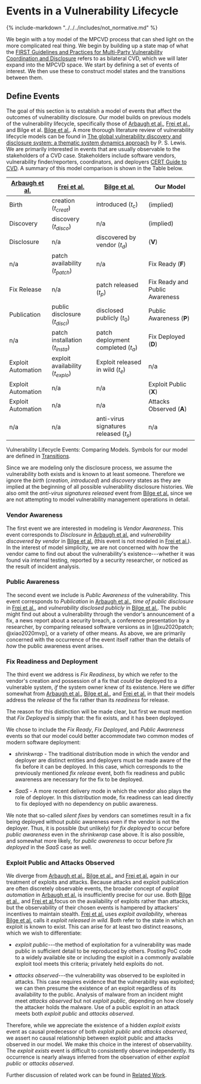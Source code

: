 # Events in a Vulnerability Lifecycle

{% include-markdown "../../../includes/not_normative.md" %}

We begin with a toy model of the MPCVD process that can shed light on the more
complicated real thing. We begin by building up a state map of what the
[FIRST Guidelines and Practices for Multi-Party Vulnerability Coordination and Disclosure](https://www.first.org/global/sigs/vulnerability-coordination/multiparty/guidelines-v1.1)
refers to as bilateral CVD, which we will later expand into the MPCVD space.
We start by defining a set of events of interest.
We then use these to construct model states and the transitions between them.

## Define Events

The goal of this section is to establish a model of events that affect
the outcomes of vulnerability disclosure. Our model builds on previous
models of the vulnerability lifecycle, specifically those of 
[Arbaugh et al.](https://doi.org/10.1109/2.889093), 
[Frei et al.](http://dx.doi.org/10.1007/978-1-4419-6967-5_6), and
Bilge et al. [Bilge et al.](https://doi.org/10.1145/2382196.2382284).
A more thorough literature review of
vulnerability lifecycle models can be found in 
[The global vulnerability discovery and disclosure system: a thematic system dynamics approach](http://dspace.lib.cranfield.ac.uk/handle/1826/12665)
by P. S. Lewis.
We are primarily interested in events that are usually observable to the
stakeholders of a CVD case. Stakeholders include software
vendors, vulnerability finder/reporters, coordinators, and
deployers [CERT Guide to CVD](https://certcc.github.io/CERT-Guide-to-CVD). A summary of this model comparison is
shown in the Table below.

| [Arbaugh et al.](https://doi.org/10.1109/2.889093) | [Frei et al.](http://dx.doi.org/10.1007/978-1-4419-6967-5_6) | [Bilge et al.](https://doi.org/10.1145/2382196.2382284) | Our Model |
| ----------------------------------- |--------------------------------------------------------------| ------------------------------- | --------- |
| Birth                               | creation ($t_{creat}$)                                       | introduced ($t_c$)              | (implied) |
| Discovery                           | discovery ($t_{disco}$)                                      | n/a                             | (implied) |
| Disclosure                          | n/a                                                          | discovered by vendor ($t_d$)    | ($\mathbf{V}$) |
| n/a | patch availability ($t_{patch}$)                             | n/a | Fix Ready ($\mathbf{F}$) |
| Fix Release | n/a                                                          | patch released ($t_p$) | Fix Ready and Public Awareness |
| Publication | public disclosure ($t_{discl}$)                              | disclosed publicly ($t_0$) | Public Awareness ($\mathbf{P}$) |
| n/a | patch installation ($t_{insta}$)                             | patch deployment completed ($t_a$) | Fix Deployed ($\mathbf{D}$) |
| Exploit Automation | exploit availability ($t_{explo}$)                           | Exploit released in wild ($t_e$) | n/a |
| Exploit Automation | n/a                                                          | n/a | Exploit Public ($\mathbf{X}$) |
| Exploit Automation | n/a                                                          | n/a | Attacks Observed ($\mathbf{A}$) |
| n/a | n/a                                                          | anti-virus signatures released ($t_s$) | n/a |

Vulnerability Lifecycle Events: Comparing Models. Symbols for our model are defined in
[Transitions](transitions.md).

Since we are modeling only the disclosure process, we assume the
vulnerability both exists and is known to at least someone. Therefore we
ignore the *birth* (*creation*, *introduced*) and *discovery* states as
they are implied at the beginning of all possible vulnerability
disclosure histories. We also omit the *anti-virus signatures released*
event from [Bilge et al.](https://doi.org/10.1145/2382196.2382284) since we are not attempting to model
vulnerability management operations in detail.

### Vendor Awareness

The first event we are interested in modeling is *Vendor Awareness*.
This event corresponds to *Disclosure* in [Arbaugh et al.](https://doi.org/10.1109/2.889093) and
*vulnerability discovered by vendor* in [Bilge et al.](https://doi.org/10.1145/2382196.2382284) (this event
is not modeled in [Frei et al.](http://dx.doi.org/10.1007/978-1-4419-6967-5_6)). In the interest of model
simplicity, we are not concerned with *how* the vendor came to find out
about the vulnerability's existence---whether it was found via internal
testing, reported by a security researcher, or noticed as the result of
incident analysis.

### Public Awareness

The second event we include is *Public Awareness* of the vulnerability.
This event corresponds to *Publication* in [Arbaugh et al.](https://doi.org/10.1109/2.889093), *time
of public disclosure* in [Frei et al.](http://dx.doi.org/10.1007/978-1-4419-6967-5_6), and *vulnerability
disclosed publicly* in [Bilge et al.](https://doi.org/10.1145/2382196.2382284). The public might find out
about a vulnerability through the vendor's announcement of a fix, a news
report about a security breach, a conference presentation by a
researcher, by comparing released software versions as
in [@xu2020patch; @xiao2020mvp], or a variety of other means. As above,
we are primarily concerned with the occurrence of the event itself
rather than the details of *how* the public awareness event arises.

### Fix Readiness and Deployment

The third event we address is *Fix Readiness*, by which we refer to the
vendor's creation and possession of a fix that *could* be deployed to a
vulnerable system, *if* the system owner knew of its existence. Here we
differ somewhat from [Arbaugh et al.](https://doi.org/10.1109/2.889093),
[Bilge et al.](https://doi.org/10.1145/2382196.2382284), and [Frei et al.](http://dx.doi.org/10.1007/978-1-4419-6967-5_6)
in that
their models address the *release* of the fix rather than its *readiness* for release.

The reason for this distinction will be made clear, but first we must
mention that *Fix Deployed* is simply that: the fix exists, and it has
been deployed.

We chose to include the *Fix Ready*, *Fix Deployed*, and *Public
Awareness* events so that our model could better accommodate two common
modes of modern software deployment:

- *shrinkwrap* - The traditional distribution mode in which the vendor
    and deployer are distinct entities and deployers must be made aware
    of the fix before it can be deployed. In this case, which
    corresponds to the previously mentioned *fix release* event, both
    fix readiness and public awareness are necessary for the fix to be
    deployed.

- *SaaS* - A more recent delivery mode in which the vendor also plays
    the role of deployer. In this distribution mode, fix readiness can
    lead directly to fix deployed with no dependency on public
    awareness.

We note that so-called *silent fixes* by vendors can sometimes result in
a fix being deployed without public awareness even if the vendor is not
the deployer. Thus, it is possible (but unlikely) for *fix deployed* to
occur before *public awareness* even in the *shrinkwrap* case above. It
is also possible, and somewhat more likely, for *public awareness* to
occur before *fix deployed* in the *SaaS* case as well.

### Exploit Public and Attacks Observed

We diverge
from
[Arbaugh et al.](https://doi.org/10.1109/2.889093),
[Bilge et al.](https://doi.org/10.1145/2382196.2382284), and [Frei et al.](http://dx.doi.org/10.1007/978-1-4419-6967-5_6)
again in
our treatment of exploits and attacks. Because attacks and exploit
publication are often discretely observable events, the broader concept
of *exploit automation* in [Arbaugh et al.](https://doi.org/10.1109/2.889093) is insufficiently
precise for our use. Both
[Bilge et al.](https://doi.org/10.1145/2382196.2382284), and [Frei et al.](http://dx.doi.org/10.1007/978-1-4419-6967-5_6)focus on
the availability of exploits rather than attacks, but the observability
of their chosen events is hampered by attackers' incentives to maintain
stealth. [Frei et al.](http://dx.doi.org/10.1007/978-1-4419-6967-5_6) uses *exploit availability*,
whereas [Bilge et al.](https://doi.org/10.1145/2382196.2382284) calls it *exploit released in
wild*. Both refer to the state in which an exploit is known to exist.
This can arise for at least two distinct reasons, which we wish to
differentiate:

- *exploit public*---the method of exploitation for a vulnerability
    was made public in sufficient detail to be reproduced by others.
    Posting PoC
    code to a widely available site or including the exploit in a
    commonly available exploit tool meets this criteria; privately held
    exploits do not.

- *attacks observed*---the vulnerability was observed to be exploited
    in attacks. This case requires evidence that the vulnerability was
    exploited; we can then presume the existence of an exploit
    regardless of its availability to the public. Analysis of malware
    from an incident might meet *attacks observed* but not *exploit
    public*, depending on how closely the attacker holds the malware.
    Use of a public exploit in an attack meets both *exploit public* and
    *attacks observed*.

Therefore, while we appreciate the existence of a hidden *exploit
exists* event as causal predecessor of both *exploit public* and
*attacks observed*, we assert no causal relationship between exploit
public and attacks observed in our model. We make this choice in the
interest of observability. The *exploit exists* event is difficult to
consistently observe independently. Its occurrence is nearly always
inferred from the observation of either *exploit public* or *attacks
observed*.

Further discussion of related work can be found in
[Related Work](../../related_work/index.md).
